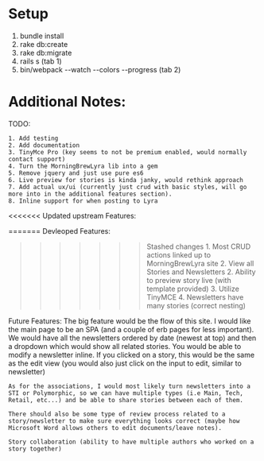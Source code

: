 # Setup
  1. bundle install
  2. rake db:create
  3. rake db:migrate
  4. rails s (tab 1)
  5. bin/webpack --watch --colors --progress (tab 2)

# Additional Notes:
  TODO:
  
    1. Add testing
    2. Add documentation
    3. TinyMce Pro (key seems to not be premium enabled, would normally contact support)
    4. Turn the MorningBrewLyra lib into a gem
    5. Remove jquery and just use pure es6
    6. Live preview for stories is kinda janky, would rethink approach
    7. Add actual ux/ui (currently just crud with basic styles, will go more into in the additional features section).
    8. Inline support for when posting to Lyra

<<<<<<< Updated upstream
  Features:
  
=======
  Devleoped Features:
>>>>>>> Stashed changes
    1. Most CRUD actions linked up to MorningBrewLyra site
    2. View all Stories and Newsletters
    2. Ability to preview story live (with template provided)
    3. Utilize TinyMCE
    4. Newsletters have many stories (correct nesting)

  Future Features:
    The big feature would be the flow of this site. I would like the main page to be an SPA (and a couple of erb pages for less important). We would have all the newsletters ordered by date (newest at top) and then a dropdown which would show all related stories. You would be able to modify a newsletter inline. If you clicked on a story, this would be the same as the edit view (you would also just click on the input to edit, similar to newsletter)

    As for the associations, I would most likely turn newsletters into a STI or Polymorphic, so we can have multiple types (i.e Main, Tech, Retail, etc...) and be able to share stories between each of them.

    There should also be some type of review process related to a story/newsletter to make sure everything looks correct (maybe how Microsoft Word allows others to edit documents/leave notes).

    Story collaboration (ability to have multiple authors who worked on a story together)
